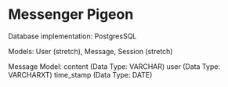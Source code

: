 # Messenger Pigeon



Database implementation: PostgresSQL

Models: User (stretch), Message, Session (stretch)

Message Model:
content (Data Type: VARCHAR)
user (Data Type: VARCHARXT)
time_stamp (Data Type: DATE)

